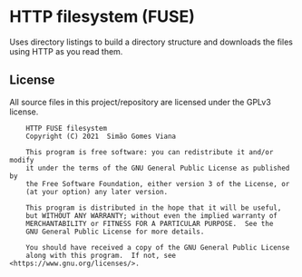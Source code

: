 # HTTP filesystem (FUSE)

Uses directory listings to build a directory structure and downloads the files using HTTP as you read them.

## License

All source files in this project/repository are licensed under the GPLv3 license.

```
    HTTP FUSE filesystem
    Copyright (C) 2021  Simão Gomes Viana

    This program is free software: you can redistribute it and/or modify
    it under the terms of the GNU General Public License as published by
    the Free Software Foundation, either version 3 of the License, or
    (at your option) any later version.

    This program is distributed in the hope that it will be useful,
    but WITHOUT ANY WARRANTY; without even the implied warranty of
    MERCHANTABILITY or FITNESS FOR A PARTICULAR PURPOSE.  See the
    GNU General Public License for more details.

    You should have received a copy of the GNU General Public License
    along with this program.  If not, see <https://www.gnu.org/licenses/>.
```

